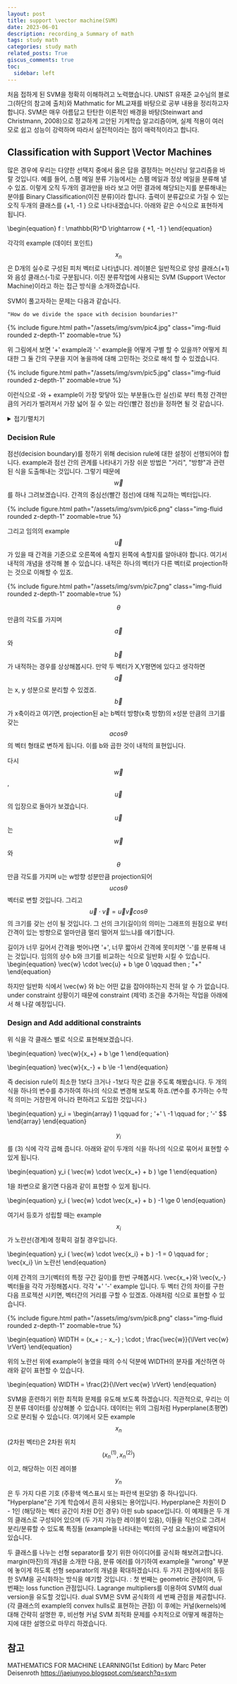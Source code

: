 ```yaml
---
layout: post
title: support \vector machine(SVM)
date: 2023-06-01
description: recording_a Summary of math
tags: study math
categories: study math
related_posts: True
giscus_comments: true
toc:
  sidebar: left
---
```


처음 접하게 된 SVM을 정확히 이해하려고 노력했습니다. UNIST 유재준 교수님의 블로그(하단의 참고에 출처)와 Mathmatic for ML교재를 바탕으로 공부 내용을 정리하고자 합니다. SVM은 매우 아름답고 탄탄한 이론적인 배경을 바탕(Steinwart and Christmann, 2008)으로 정교하게 고안된 기계학습 알고리즘이며, 실제 적용이 여러 모로 쉽고 성능이 강력하며 따라서 실전적이라는 점이 매력적이라고 합니다.

## Classification with Support \Vector Machines

많은 경우에 우리는 다양한 선택지 중에서 옳은 답을 결정하는 머신러닝 알고리즘을 바랄 것입니다. 예를 들어, 스팸 메일 분류 기능에서는 스팸 메일과 정상 메일을 분류해 낼 수 있죠. 이렇게 오직 두개의 결과만을 바라 보고 어떤 결과에 해당되는지를 분류해내는 분야를 Binary Classification(이진 분류)이라 합니다. 출력이 분류값으로 가질 수 있는 오직 두개의 클래스를 \{+1, -1 \} 으로 나타내겠습니다. 아래와 같은 수식으로 표현하게 됩니다.

\begin{equation} f : \mathbb{R}^D \rightarrow \{ +1, -1 \} \end{equation}

각각의 example (데이터 포인트) $$ x_n $$ 은 D개의 실수로 구성된 피처 벡터로 나타냅니다. 레이블은 일반적으로 양성 클래스(+1)와 음성 클래스(-1)로 구분됩니다. 이진 분류작업에 사용되는 SVM (Support \Vector Machine)이라고 하는 접근 방식을 소개하겠습니다. 

SVM이 풀고자하는 문제는 다음과 같습니다.

```
"How do we divide the space with decision boundaries?"
```

<div class="row mt-3">
    <div class="col-sm mt-3 mt-md-0">
        {% include figure.html path="/assets/img/svm/pic4.jpg" class="img-fluid rounded z-depth-1" zoomable=true %}
    </div>
</div>

위 그림에서 보면 '+' example과 '-' example을 어떻게 구별 할 수 있을까?
어떻게 최대한 그 둘 간의 구분을 지어 놓을까에 대해 고민하는 것으로 해석 할 수 있겠습니다.

<div class="row mt-3">
    <div class="col-sm mt-3 mt-md-0">
        {% include figure.html path="/assets/img/svm/pic5.jpg" class="img-fluid rounded z-depth-1" zoomable=true %}
    </div>
</div>

이런식으로 -와 + example이 가장 맞닿아 있는 부분들(노란 실선)로 부터 특정 간격만큼의 거리가 벌려져서 가장 넓어 질 수 있는 라인(빨간 점선)을 정하면 될 것 같습니다.

<details>
<summary>접기/펼치기</summary>

살짝 복잡하게 말해보면, 이는 회귀와 마찬가지로 binary 레이블 $$ y_n \in \{+1, -1\} $$ 와 짝을 이루는 example $$ x_n \in \mathbb{r}^D $$ 의 집합에서 지도 학습 task를 갖고 있습니다. example-레이블 쌍 {(x1, y1), ..., (xN, yN)}로 구성된 훈련 데이터 세트가 주어졌을 때, 최소의 분류 오류를 얻는 모델의 매개변수를 추정하는 것 입니다. 선형/비선형 모델을 모두 고려해야하지만, 당장은 선형 모델만을 고려하겠습니다.

이진 분류를 SVM을 사용하여 설명하는 데에는 두 가지 주요 이유가 있습니다. 첫째, SVM은 지도 학습의 기하학적인 관점을 고려할 수 있게 해줍니다. 두 번째는 SVM의 최적화 문제가 해석적인 해를 가지지 않아 다양한 최적화 도구를 활용해야 한다는 점입니다.

SVM의 기계 학습 관점은 최대 우도 관점과 약간 다릅니다. 최대 우도 관점은 데이터 분포의 확률적인 관점을 기반으로 모델을 제안하고, 이를 기반으로 최적화 문제를 도출합니다. 반면, SVM 관점은 기하학적 직관에 기반하여 훈련 중에 최적화되어야 하는 특정한 함수를 설계하는 것으로 시작합니다. SVM의 경우, 훈련 데이터에서 최소화되어야 하는 손실 함수를 설계하기 시작합니다. 이는 경험적 위험 최소화 원칙을 따릅니다.

</details>

### Decision Rule

점선(decision boundary)를 정하기 위해 decision rule에 대한 설정이 선행되어야 합니다. example과 점선 간의 관계를 나타내기 가장 쉬운 방법은 "거리", "방향"과 관련된 식을 도출해내는 것입니다. 그렇기 때문에 $$ \vec{w} $$ 를 하나 그려보겠습니다. 간격의 중심선(빨간 점선)에 대해 직교하는 벡터입니다.

<div class="row mt-3">
    <div class="col-sm mt-3 mt-md-0">
        {% include figure.html path="/assets/img/svm/pic6.png" class="img-fluid rounded z-depth-1" zoomable=true %}
    </div>
</div>

그리고 임의의 example $$ \vec{u} $$ 가 있을 때 간격을 기준으로 오른쪽에 속할지 왼쪽에 속할지를 알아내야 합니다. 여기서 내적의 개념을 생각해 볼 수 있습니다. 내적은 하나의 벡터가 다른 벡터로 projection하는 것으로 이해할 수 있죠.

<div class="row mt-3">
    <div class="col-sm mt-3 mt-md-0">
        {% include figure.html path="/assets/img/svm/pic7.png" class="img-fluid rounded z-depth-1" zoomable=true %}
    </div>
</div>

$$ \theta $$ 만큼의 각도를 가지며 $$ \vec{a} $$와 $$ \vec{b} $$가 내적하는 경우를 상상해봅시다. 만약 두 벡터가 X,Y평면에 있다고 생각하면 $$ \vec{a} $$는 x, y 성분으로 분리할 수 있겠죠. $$ \vec{b} $$ 가 x축이라고 여기면, projection된 a는 b벡터 방향(x축 방향)의 x성분 만큼의 크기를 갖는 $$ acos\theta $$의 벡터 형태로 변하게 됩니다. 이를 b와 곱한 것이 내적의 표현입니다.

다시 $$ \vec{w} $$, $$ \vec {u} $$의 입장으로 돌아가 보겠습니다. $$ \vec {u} $$는 $$ \vec {w} $$와 $$ \theta $$ 만큼 각도를 가지며 u는 w방향 성분만큼 projection되어 $$ ucos\theta $$ 벡터로 변할 것입니다. 그리고 $$ \vec{u} \cdot \vec{v} = \vec{u}\vec{v}cos\theta $$ 의 크기를 갖는 선이 될 것입니다. 그 선의 크기(길이)의 의미는 그래프의 원점으로 부터 간격이 있는 방향으로 얼마만큼 멀리 떨어져 있느냐를 얘기합니다.

길이가 너무 길어서 간격을 벗어나면 '+', 너무 짧아서 간격에 못미치면 '-'를 분류해 내는 것입니다. 임의의 상수 b와 크기를 비교하는 식으로 일반화 시킬 수 있습니다.
\begin{equation}
\vec{w} \cdot \vec{u} + b \ge 0 \qquad then \; "+"
\end{equation}

하지만 일반화 식에서 \vec{w} 와 b는 어떤 값을 잡아야하는지 전혀 알 수 가 없습니다. under constraint 상황이기 때문에 constraint (제약) 조건을 추가하는 작업을 아래에서 해 나갈 예정입니다.

### Design and Add additional constraints

위 식을 각 클래스 별로 식으로 표현해보겠습니다.

\begin{equation} \vec{w}\{x_+} + b \ge 1
\end{equation}

\begin{equation} \vec{w}\{x_-} + b \le -1
\end{equation}

즉 decision rule이 최소한 1보다 크거나 -1보다 작은 값을 주도록 해봤습니다. 두 개의 식을 하나의 변수를 추가하여 하나의 식으로 변경해 보도록 하죠.(변수를 추가하는 수학적 의미는 거창한게 아니라 편하려고 도입한 것입니다.)

\begin{equation} y_i = 
\begin{array} 1 \qquad for \; '+'  \\ -1 \qquad for \; '-' $$
\end{array}
\end{equation}

$$ y_i $$ 를 (3) 식에 각각 곱해 줍니다.
아래와 같이 두개의 식을 하나의 식으로 묶어서 표현할 수 있게 됩니다.

\begin{equation}
y_i ( \vec{w} \cdot \vec{x_+} + b ) \ge 1
\end{equation}

1을 좌변으로 옮기면 다음과 같이 표현할 수 있게 됩니다.

\begin{equation}
y_i ( \vec{w} \cdot \vec{x_+} + b ) -1 \ge 0
\end{equation}

여기서 등호가 성립할 때는 example $$ x_i $$ 가 노란선(경계)에 정확히 걸칠 경우입니다.

\begin{equation}
y_i ( \vec{w} \cdot \vec{x_i} + b ) -1 = 0 \qquad for \; \vec{x_i} \in 노란선
\end{equation}

이제 간격의 크기(벡터의 특정 구간 길이)를 한번 구해봅시다. \vec{x_+}와 \vec{v_-} 벡터들을 각각 가정해봅시다. 각각 '+' '-' example 입니다. 두 벡터 간의 차이를 구한다음 프로젝션 시키면, 벡터간의 거리를 구할 수 있겠죠. 아래처럼 식으로 표현할 수 있습니다.

<div class="row mt-3">
    <div class="col-sm mt-3 mt-md-0">
        {% include figure.html path="/assets/img/svm/pic8.png" class="img-fluid rounded z-depth-1" zoomable=true %}
    </div>
</div>

\begin{equation}
WIDTH = (x_+ \; - x_-) \; \cdot \; \frac{\vec{w}}{\lVert vec{w} \rVert}
\end{equation}

위의 노란선 위에 example이 놓였을 때의 수식 덕분에 WIDTH의 분자를 계산하면 아래와 같이 표현할 수 있습니다.

\begin{equation}
WIDTH = \frac{2}{\lVert vec{w} \rVert}
\end{equation}

SVM을 훈련하기 위한 최적화 문제를 유도해 보도록 하겠습니다. 직관적으로, 우리는 이진 분류 데이터를 상상해볼 수 있습니다. 데이터는 위의 그림처럼 Hyperplane(초평면)으로 분리될 수 있습니다. 여기에서 모든 example $$ x_n $$ (2차원 벡터)은 2차원 위치 $$ (x_n^{(1)}, x_n^{(2)}) $$이고, 해당하는 이진 레이블 $$ y_n $$은 두 가지 다른 기호 (주황색 엑스표시 또는 파란색 원모양) 중 하나입니다. "Hyperplane"은 기계 학습에서 흔히 사용되는 용어입니다. Hyperplane은 차원이 D - 1인 (해당하는 벡터 공간이 차원 D인 경우) 아핀 sub space입니다. 이 예제들은 두 개의 클래스로 구성되어 있으며 (두 가지 가능한 레이블이 있음), 이들을 직선으로 그려서 분리/분류할 수 있도록 특징들 (example을 나타내는 벡터의 구성 요소들)이 배열되어 있습니다.

두 클래스를 나누는 선형 separator를 찾기 위한 아이디어를 공식화 해보려고합니다. margin(마진)의 개념을 소개한 다음, 분류 에러를 야기하여 example을 "wrong" 부분에 놓이게 하도록 선형 separator의 개념을 확대하겠습니다. 두 가지 관점에서의 동등한 SVM을 공식화하는 방식을 얘기할 것입니다. : 첫 번째는 geometric 관점이며, 두 번째는 loss function 관점입니다. Lagrange multipliers를 이용하여 SVM의 dual version을 유도할 것입니다. dual SVM은 SVM 공식화의 세 번째 관점을 제공합니다.(각 클래스의 example의 convex hulls로 표현하는 관점) 이 후에는 커널(kernels)에 대해 간략히 설명한 후, 비선형 커널 SVM 최적화 문제를 수치적으로 어떻게 해결하는 지에 대한 설명으로 마무리 하겠습니다.



## 참고
MATHEMATICS FOR MACHINE LEARNING(1st Edition) by Marc Peter Deisenroth
https://jaejunyoo.blogspot.com/search?q=svm